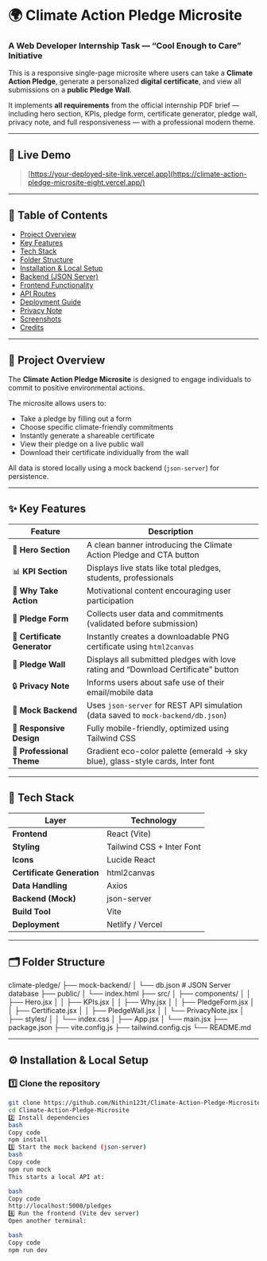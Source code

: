 # 🌍 Climate Action Pledge Microsite  
### A Web Developer Internship Task — “Cool Enough to Care” Initiative  

This is a responsive single-page microsite where users can take a **Climate Action Pledge**, generate a personalized **digital certificate**, and view all submissions on a **public Pledge Wall**.  

It implements **all requirements** from the official internship PDF brief — including hero section, KPIs, pledge form, certificate generator, pledge wall, privacy note, and full responsiveness — with a professional modern theme.

---

## 🔗 Live Demo
> [https://your-deployed-site-link.vercel.app](https://climate-action-pledge-microsite-eight.vercel.app/)

---

## 🧭 Table of Contents
- [Project Overview](#project-overview)
- [Key Features](#key-features)
- [Tech Stack](#tech-stack)
- [Folder Structure](#folder-structure)
- [Installation & Local Setup](#installation--local-setup)
- [Backend (JSON Server)](#backend-json-server)
- [Frontend Functionality](#frontend-functionality)
- [API Routes](#api-routes)
- [Deployment Guide](#deployment-guide)
- [Privacy Note](#privacy-note)
- [Screenshots](#screenshots)
- [Credits](#credits)

---

## 📘 Project Overview

The **Climate Action Pledge Microsite** is designed to engage individuals to commit to positive environmental actions.  

The microsite allows users to:
- Take a pledge by filling out a form  
- Choose specific climate-friendly commitments  
- Instantly generate a shareable certificate  
- View their pledge on a live public wall  
- Download their certificate individually from the wall  

All data is stored locally using a mock backend (`json-server`) for persistence.

---

## ✨ Key Features

| Feature | Description |
|----------|--------------|
| 🌅 **Hero Section** | A clean banner introducing the Climate Action Pledge and CTA button |
| 📊 **KPI Section** | Displays live stats like total pledges, students, professionals |
| 🌿 **Why Take Action** | Motivational content encouraging user participation |
| 📝 **Pledge Form** | Collects user data and commitments (validated before submission) |
| 🪪 **Certificate Generator** | Instantly creates a downloadable PNG certificate using `html2canvas` |
| 💚 **Pledge Wall** | Displays all submitted pledges with love rating and “Download Certificate” button |
| 🔒 **Privacy Note** | Informs users about safe use of their email/mobile data |
| 🧩 **Mock Backend** | Uses `json-server` for REST API simulation (data saved to `mock-backend/db.json`) |
| 📱 **Responsive Design** | Fully mobile-friendly, optimized using Tailwind CSS |
| 🎨 **Professional Theme** | Gradient eco-color palette (emerald → sky blue), glass-style cards, Inter font |

---

## 🧰 Tech Stack

| Layer | Technology |
|--------|-------------|
| **Frontend** | React (Vite) |
| **Styling** | Tailwind CSS + Inter Font |
| **Icons** | Lucide React |
| **Certificate Generation** | html2canvas |
| **Data Handling** | Axios |
| **Backend (Mock)** | json-server |
| **Build Tool** | Vite |
| **Deployment** | Netlify / Vercel |

---

## 🗂 Folder Structure

climate-pledge/
├── mock-backend/
│ └── db.json # JSON Server database
├── public/
│ └── index.html
├── src/
│ ├── components/
│ │ ├── Hero.jsx
│ │ ├── KPIs.jsx
│ │ ├── Why.jsx
│ │ ├── PledgeForm.jsx
│ │ ├── Certificate.jsx
│ │ ├── PledgeWall.jsx
│ │ └── PrivacyNote.jsx
│ ├── styles/
│ │ └── index.css
│ ├── App.jsx
│ └── main.jsx
├── package.json
├── vite.config.js
├── tailwind.config.cjs
└── README.md



---

## ⚙️ Installation & Local Setup

### 1️⃣ Clone the repository
```bash
git clone https://github.com/Nithin123t/Climate-Action-Pledge-Microsite.git
cd Climate-Action-Pledge-Microsite
2️⃣ Install dependencies
bash
Copy code
npm install
3️⃣ Start the mock backend (json-server)
bash
Copy code
npm run mock
This starts a local API at:

bash
Copy code
http://localhost:5000/pledges
4️⃣ Run the frontend (Vite dev server)
Open another terminal:

bash
Copy code
npm run dev

